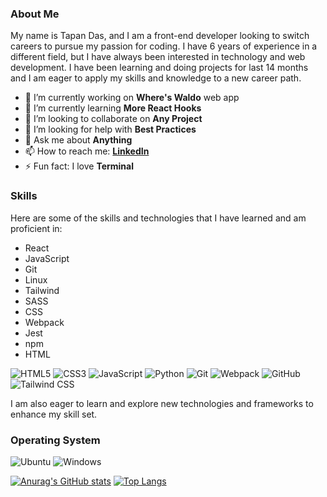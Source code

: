 ### About Me

My name is Tapan Das, and I am a front-end developer looking to switch careers to pursue my passion for coding. I have 6 years of experience in a different field, but I have always been interested in technology and web development. I have been learning and doing projects for last 14 months and I am eager to apply my skills and knowledge to a new career path.

<!-- **DasTapan/DasTapan** is a ✨ _special_ ✨ repository because its `README.md` (this file) appears on your GitHub profile.

Here are some ideas to get you started: -->

- 🔭 I’m currently working on **Where's Waldo** web app
- 🌱 I’m currently learning **More React Hooks**
- 👯 I’m looking to collaborate on **Any Project**
- 🤔 I’m looking for help with **Best Practices**
- 💬 Ask me about **Anything**
- 📫 How to reach me: **[LinkedIn](https://www.linkedin.com/in/td94/)**
- ⚡ Fun fact: I love **Terminal**

### Skills

Here are some of the skills and technologies that I have learned and am proficient in:

- React
- JavaScript
- Git
- Linux
- Tailwind
- SASS
- CSS
- Webpack
- Jest
- npm
- HTML

<div align="left">

<img alt="HTML5" src="https://img.shields.io/badge/-HTML5-E34F26?logo=html5&logoColor=white&style=for-the-badge"/>
<img alt="CSS3" src="https://img.shields.io/badge/-CSS3-1572B6?logo=css3&logoColor=white&style=for-the-badge"/>
<img alt="JavaScript" src="https://img.shields.io/badge/-JavaScript-F7DF1E?logo=javascript&logoColor=black&style=for-the-badge"/>
<img alt="Python" src="https://img.shields.io/badge/-Python-3776AB?logo=python&logoColor=white&style=for-the-badge"/>
<img alt="Git" src="https://img.shields.io/badge/-Git-F05032?logo=git&logoColor=white&style=for-the-badge"/>
<img alt="Webpack" src="https://img.shields.io/badge/-Webpack-8DD6F9?logo=webpack&logoColor=gray&style=for-the-badge"/>
<img alt="GitHub" src="https://img.shields.io/badge/-GitHub-181717?logo=github&logoColor=whiite&style=for-the-badge"/>
<img alt="Tailwind CSS" src="https://img.shields.io/badge/-TailwindCSS-06B6D4?logo=tailwind-css&logoColor=black&style=for-the-badge"/>

</div>


I am also eager to learn and explore new technologies and frameworks to enhance my skill set.

### Operating System

<img alt="Ubuntu" src="https://img.shields.io/badge/-Ubuntu 20.04-E95420?logo=ubuntu&logoColor=white&style=for-the-badge"/> <img alt="Windows" src="https://img.shields.io/badge/-Windows 10-0078D6?logo=windows&logoColor=white&style=for-the-badge"/>


[![Anurag's GitHub stats](https://github-readme-stats.vercel.app/api?username=DasTapan&hide=stars&show_icons=true&theme=radical)](https://github.com/anuraghazra/github-readme-stats)
[![Top Langs](https://github-readme-stats.vercel.app/api/top-langs/?username=DasTapan&layout=compact&theme=radical)](https://github.com/anuraghazra/github-readme-stats)
